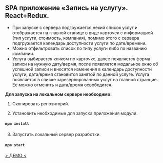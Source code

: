  ## SPA приложение «Запись на услугу». React+Redux.
 * При запуске с сервера подгружается некий список услуг и отображается на главной станице в виде карточек с информацией (тип услуги, стоимость, компания), помимо этого c сервера подгружается календарь доступности услуги по дате/времени.  
 * Можно отфильтровать список по типу услуги либо по названию компании.
 * Услуга выбирается кликом по карточке, далее появляется форма записи на нужную дату/вермя, после появляется модальное окно об успешной записи и вносятся изменения в календарь доступности услуги, дата/время становится занятой по данной услуге. Услуга появляется в списке зарезервированных услуг на главной странцие. Ее можно отменить и дата/время освободится.  


**Для запуска на локальном сервере необходимо:**  

1. Скопировать репозиторий.  

2. Установить необходимые для запуска приложения модули:
#### `npm install`  

3. Запустить локальный сервер разработки:
#### `npm start`  

[> ДЕМО <](https://srgmkv.github.io/services-reservation)
